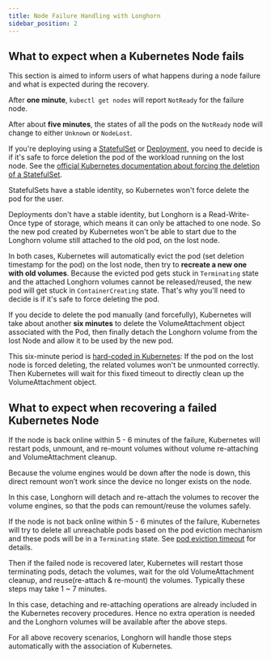 ```yaml
---
title: Node Failure Handling with Longhorn
sidebar_position: 2
---
```


## What to expect when a Kubernetes Node fails

This section is aimed to inform users of what happens during a node failure and what is expected during the recovery.

After **one minute**, `kubectl get nodes` will report `NotReady` for the failure node.

After about **five minutes**, the states of all the pods on the `NotReady` node will change to either `Unknown` or `NodeLost`.

If you're deploying using a [StatefulSet](https://kubernetes.io/docs/concepts/workloads/controllers/statefulset/) or [Deployment,](https://kubernetes.io/docs/concepts/workloads/controllers/deployment/) you need to decide is if it's safe to force deletion the pod of the workload running on the lost node. See the [official Kubernetes documentation about forcing the deletion of a StatefulSet](https://kubernetes.io/docs/tasks/run-application/force-delete-stateful-set-pod/).

StatefulSets have a stable identity, so Kubernetes won't force delete the pod for the user.

Deployments don't have a stable identity, but Longhorn is a Read-Write-Once type of storage, which means it can only be attached to one node. So the new pod created by Kubernetes won't be able to start due to the Longhorn volume still attached to the old pod, on the lost node.

In both cases, Kubernetes will automatically evict the pod (set deletion timestamp for the pod) on the lost node, then try to **recreate a new one with old volumes**. Because the evicted pod gets stuck in `Terminating` state and the attached Longhorn volumes cannot be released/reused, the new pod will get stuck in `ContainerCreating` state. That's why you'll need to decide is if it's safe to force deleting the pod.

If you decide to delete the pod manually (and forcefully), Kubernetes will take about another **six minutes** to delete the VolumeAttachment object associated with the Pod, then finally detach the Longhorn volume from the lost Node and allow it to be used by the new pod.

This six-minute period is [hard-coded in Kubernetes](https://github.com/kubernetes/kubernetes/blob/5e31799701123c50025567b8534e1a62dbc0e9f6/pkg/controller/volume/attachdetach/attach_detach_controller.go#L95): If the pod on the lost node is forced deleting, the related volumes won't be unmounted correctly. Then Kubernetes will wait for this fixed timeout to directly clean up the VolumeAttachment object.

## What to expect when recovering a failed Kubernetes Node

If the node is back online within 5 - 6 minutes of the failure, Kubernetes will restart pods, unmount, and re-mount volumes without volume re-attaching and VolumeAttachment cleanup.

Because the volume engines would be down after the node is down, this direct remount won’t work since the device no longer exists on the node. 

In this case, Longhorn will detach and re-attach the volumes to recover the volume engines, so that the pods can remount/reuse the volumes safely. 

If the node is not back online within 5 - 6 minutes of the failure, Kubernetes will try to delete all unreachable pods based on the pod eviction mechanism and these pods will be in a `Terminating` state. See [pod eviction timeout](https://kubernetes.io/docs/concepts/architecture/nodes/#condition) for details. 

Then if the failed node is recovered later, Kubernetes will restart those terminating pods, detach the volumes, wait for the old VolumeAttachment cleanup, and reuse(re-attach & re-mount) the volumes. Typically these steps may take 1 ~ 7 minutes.

In this case, detaching and re-attaching operations are already included in the Kubernetes recovery procedures. Hence no extra operation is needed and the Longhorn volumes will be available after the above steps. 

For all above recovery scenarios, Longhorn will handle those steps automatically with the association of Kubernetes.
